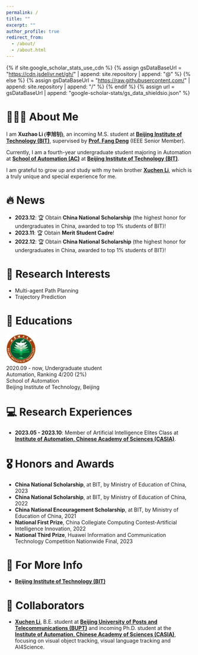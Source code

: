 ```yaml
---
permalink: /
title: ""
excerpt: ""
author_profile: true
redirect_from: 
  - /about/
  - /about.html
---
```


{% if site.google_scholar_stats_use_cdn %}
{% assign gsDataBaseUrl = "https://cdn.jsdelivr.net/gh/" | append: site.repository | append: "@" %}
{% else %}
{% assign gsDataBaseUrl = "https://raw.githubusercontent.com/" | append: site.repository | append: "/" %}
{% endif %}
{% assign url = gsDataBaseUrl | append: "google-scholar-stats/gs_data_shieldsio.json" %}

<span class='anchor' id='about-me'></span>

# 👨🏻‍💻 About Me

I am **Xuzhao Li <font face="楷体">(李旭钊)</font>**, an incoming M.S. student at **<a href="https://english.bit.edu.cn/">Beijing Institute of Technology (BIT)</a>**, supervised by **<a href="https://ac.bit.edu.cn/szdw/dsmd/bssds/833b4ca7f9014a0886d666bf043e0e8d.htm">Prof. Fang Deng</a>** (IEEE Senior Member).

Currently, I am a fourth-year undergraduate student majoring in Automation at **<a href="https://ac.bit.edu.cn/">School of Automation (AC)</a>** at **<a href="https://english.bit.edu.cn/">Beijing Institute of Technology (BIT)</a>**.

I am grateful to grow up and study with my twin brother **<a href="https://xuchen-li.github.io/">Xuchen Li</a>**, which is a truly unique and special experience for me.


# 🔥 News
- **2023.12**: 🏆 Obtain **China National Scholarship** (the highest honor for undergraduates in China, awarded to top 1% students of BIT)!
- **2023.11**: 🏆 Obtain **Merit Student Cadre**!
- **2022.12**: 🏆 Obtain **China National Scholarship** (the highest honor for undergraduates in China, awarded to top 1% students of BIT)!

# 🔬 Research Interests

- Multi-agent Path Planning
- Trajectory Prediction

# 📖 Educations

<div class='school-box'>
<div><img src='images/BIT.png' alt="sym" width="80"></div>
<div class='school-box-text' markdown="1">
2020.09 - now, Undergraduate student<br>
Automation, Ranking 4/200 (2%)<br>
School of Automation<br>
Beijing Institute of Technology, Beijing
</div>
</div>


# 💻 Research Experiences

* **2023.05 - 2023.10**: Member of Artificial Intelligence Elites Class at **[Institute of Automation, Chinese Academy of Sciences (CASIA)](http://english.ia.cas.cn/)**.

# 🎖 Honors and Awards

* **China National Scholarship**, at BIT, by Ministry of Education of China, 2023
* **China National Scholarship**, at BIT, by Ministry of Education of China, 2022
* **China National Encouragement Scholarship**, at BIT, by Ministry of Education of China, 2021
* **National First Prize**, China Collegiate Computing Contest-Artificial Intelligence Innovation, 2022
* **National Third Prize**, Huawei Information and Communication Technology Competition Nationwide Final, 2023

# 🔗 For More Info

* **[Beijing Institute of Technology (BIT)](https://english.bit.edu.cn/)**

# 🤝 Collaborators

- [**Xuchen Li**](https://xuchen-li.github.io/), B.E. student at [**Beijing University of Posts and Telecommunications (BUPT)**](https://www.bupt.edu.cn/) and incoming Ph.D. student at the  [**Institute of Automation, Chinese Academy of Sciences (CASIA)**](http://english.ia.cas.cn/),  focusing on visual object tracking, visual language tracking and AI4Science.
